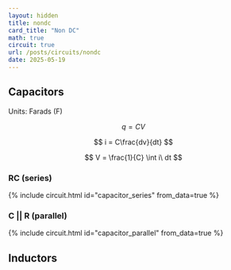 ```yaml
---
layout: hidden
title: nondc
card_title: "Non DC"
math: true
circuit: true
url: /posts/circuits/nondc
date: 2025-05-19
---
```


## Capacitors

Units: Farads (F)

$$
q = CV
$$

$$
i = C\frac{dv}{dt}
$$

$$
V = \frac{1}{C} \int i\ dt
$$

### RC (series)

{% include circuit.html id="capacitor_series" from_data=true %}

### C || R (parallel)

{% include circuit.html id="capacitor_parallel" from_data=true %}


## Inductors

